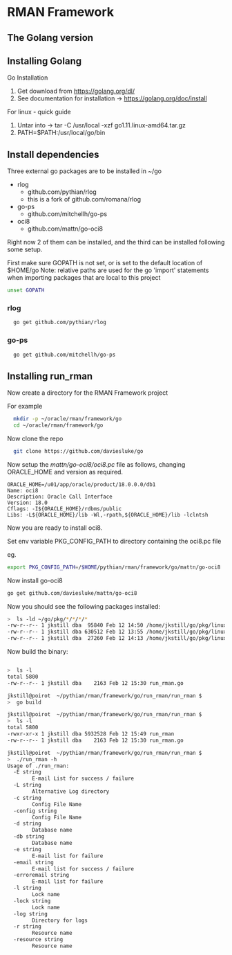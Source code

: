 # RMAN Framework

## The Golang version

## Installing Golang

Go Installation 

1) Get download from https://golang.org/dl/
2) See documentation for installation -> https://golang.org/doc/install

For linux - quick guide
1) Untar into -> tar -C /usr/local -xzf go1.11.linux-amd64.tar.gz
2) PATH=$PATH:/usr/local/go/bin

## Install dependencies

Three external go packages are to be installed in ~/go

- rlog
  - github.com/pythian/rlog
  - this is a fork of github.com/romana/rlog
- go-ps
  - github.com/mitchellh/go-ps
- oci8
  - github.com/mattn/go-oci8

Right now 2 of them can be installed, and the third can be installed following some setup.

First make sure GOPATH is not set, or is set to the default location of $HOME/go
Note: relative paths are used for the go 'import' statements when importing packages that are local to this project


```bash
unset GOPATH
```

### rlog

```bash
  go get github.com/pythian/rlog
```

### go-ps

```bash
  go get github.com/mitchellh/go-ps
```


## Installing run_rman

Now create a directory for the RMAN Framework project

For example

```bash
  mkdir -p ~/oracle/rman/framework/go
  cd ~/oracle/rman/framework/go
```

Now clone the repo

```bash
  git clone https://github.com/daviesluke/go
```

 Now setup the _mattn/go-oci8/oci8.pc_ file as follows,  changing ORACLE_HOME and version as required.

```text
ORACLE_HOME=/u01/app/oracle/product/18.0.0.0/db1
Name: oci8
Description: Oracle Call Interface
Version: 18.0
Cflags: -I${ORACLE_HOME}/rdbms/public
Libs: -L${ORACLE_HOME}/lib -Wl,-rpath,${ORACLE_HOME}/lib -lclntsh
```

Now you are ready to install oci8.

Set env variable PKG_CONFIG_PATH to directory containing the oci8.pc file

eg.

```bash
export PKG_CONFIG_PATH=/$HOME/pythian/rman/framework/go/mattn/go-oci8
```

Now install go-oci8

```bash
go get github.com/daviesluke/mattn/go-oci8
```

Now you should see the following packages installed:

```bash
>  ls -ld ~/go/pkg/*/*/*/*
-rw-r--r-- 1 jkstill dba  95840 Feb 12 14:50 /home/jkstill/go/pkg/linux_amd64/github.com/pythian/rlog.a
-rw-r--r-- 1 jkstill dba 630512 Feb 12 13:55 /home/jkstill/go/pkg/linux_amd64/github.com/mattn/go-oci8.a
-rw-r--r-- 1 jkstill dba  27260 Feb 12 14:13 /home/jkstill/go/pkg/linux_amd64/github.com/mitchellh/go-ps.a
```

Now build the binary:

```bash

>  ls -l
total 5800
-rw-r--r-- 1 jkstill dba    2163 Feb 12 15:30 run_rman.go

jkstill@poirot  ~/pythian/rman/framework/go/run_rman/run_rman $
>  go build

jkstill@poirot  ~/pythian/rman/framework/go/run_rman/run_rman $
>  ls -l
total 5800
-rwxr-xr-x 1 jkstill dba 5932528 Feb 12 15:49 run_rman
-rw-r--r-- 1 jkstill dba    2163 Feb 12 15:30 run_rman.go

jkstill@poirot  ~/pythian/rman/framework/go/run_rman/run_rman $
>  ./run_rman -h
Usage of ./run_rman:
  -E string
    	E-mail List for success / failure
  -L string
    	Alternative Log directory
  -c string
    	Config File Name
  -config string
    	Config File Name
  -d string
    	Database name
  -db string
    	Database name
  -e string
    	E-mail list for failure
  -email string
    	E-mail list for success / failure
  -erroremail string
    	E-mail list for failure
  -l string
    	Lock name
  -lock string
    	Lock name
  -log string
    	Directory for logs
  -r string
    	Resource name
  -resource string
    	Resource name


```
